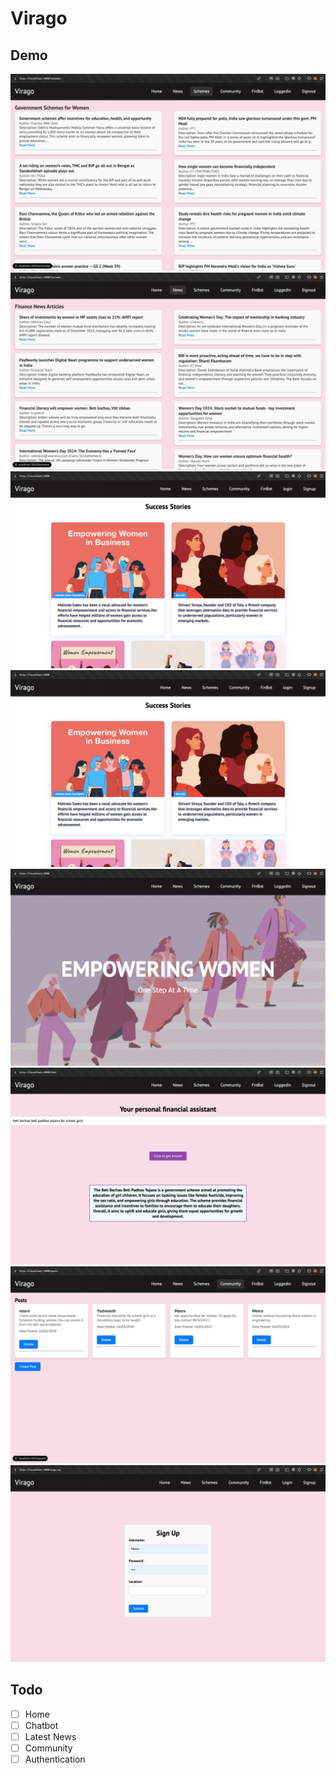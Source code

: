 # Virago

## Demo
![](./images/img.jpeg)
![](./images/img1.jpeg)
![](./images/img2.jpeg)
![](./images/img2.jpeg)
![](./images/img3.jpeg)
![](./images/img4.jpeg)
![](./images/img5.jpeg)
![](./images/img6.jpeg)




## Todo

- [ ] Home
- [ ] Chatbot
- [ ] Latest News
- [ ] Community
- [ ] Authentication
